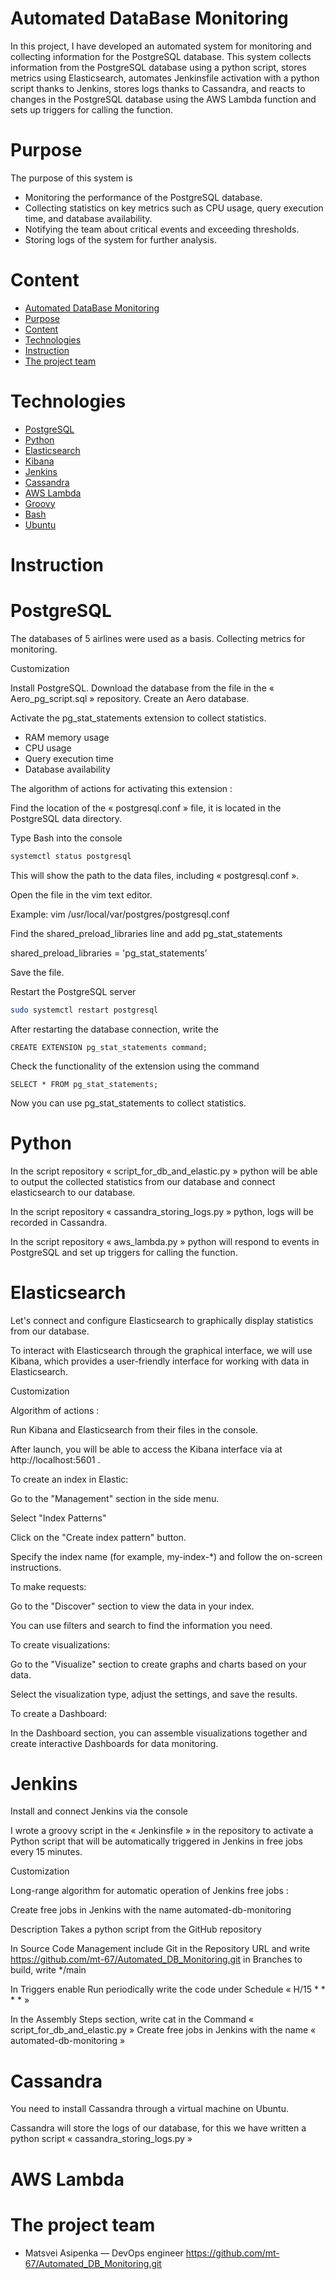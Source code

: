 # Automated DataBase Monitoring

In this project, I have developed an automated system for monitoring and collecting information for the PostgreSQL database. This system collects information from the PostgreSQL database using a python script, stores metrics using Elasticsearch, automates Jenkinsfile activation with a python script thanks to Jenkins, stores logs thanks to Cassandra, and reacts to changes in the PostgreSQL database using the AWS Lambda function and sets up triggers for calling the function.


# Purpose

The purpose of this system is 

- Monitoring the performance of the PostgreSQL database.
- Collecting statistics on key metrics such as CPU usage, query execution time, and database availability.
- Notifying the team about critical events and exceeding thresholds.
- Storing logs of the system for further analysis.


# Content
- [Automated DataBase Monitoring](#Automated_DataBase_Monitoring)
- [Purpose](#Purpose)
- [Content](#Content)
- [Technologies](#Technologies)
- [Instruction](#Instruction)
- [The project team](#The_project_team)

# Technologies

- [PostgreSQL](#PostgreSQL)
- [Python](#Python)
- [Elasticsearch](#Elasticsearch)
- [Kibana](#Kibana)
- [Jenkins](#Jenkins)
- [Cassandra](#Cassandra)
- [AWS Lambda](#AWS_Lambda)
- [Groovy](#Groovy)
- [Bash](#Bash)
- [Ubuntu](#Ubuntu)

# Instruction

# PostgreSQL

The databases of 5 airlines were used as a basis.
Collecting metrics for monitoring.


Customization 

Install PostgreSQL. Download the database from the file in the « Aero_pg_script.sql » repository. Create an Aero database.

Activate the pg_stat_statements extension to collect statistics.
- RAM memory usage
- CPU usage
- Query execution time
- Database availability


The algorithm of actions for activating this extension :

Find the location of the « postgresql.conf » file, it is located in the PostgreSQL data directory.
   
Type Bash into the console
```Bash
systemctl status postgresql
```

This will show the path to the data files, including « postgresql.conf ».

Open the file in the vim text editor.

Example: 
vim /usr/local/var/postgres/postgresql.conf
   
Find the shared_preload_libraries line and add pg_stat_statements

shared_preload_libraries = 'pg_stat_statements’ 
   
Save the file.

Restart the PostgreSQL server

```Bash
sudo systemctl restart postgresql
```

After restarting the database connection, write the 

```PostgreSQL
CREATE EXTENSION pg_stat_statements command;
```

Check the functionality of the extension using the command

```PostgreSQL
SELECT * FROM pg_stat_statements;
```

Now you can use pg_stat_statements to collect statistics.


# Python

In the script repository « script_for_db_and_elastic.py » python will be able to output the collected statistics from our database and connect elasticsearch to our database.

In the script repository « cassandra_storing_logs.py » python, logs will be recorded in Cassandra.

In the script repository « aws_lambda.py » python will respond to events in PostgreSQL and set up triggers for calling the function.


# Elasticsearch

Let's connect and configure Elasticsearch to graphically display statistics from our database. 

To interact with Elasticsearch through the graphical interface, we will use Kibana, which provides a user-friendly interface for working with data in Elasticsearch. 


Customization

Algorithm of actions :


Run Kibana and Elasticsearch from their files in the console.

After launch, you will be able to access the Kibana interface via at http://localhost:5601 .



To create an index in Elastic:


Go to the "Management" section in the side menu.

Select "Index Patterns" 

Click on the "Create index pattern" button. 

Specify the index name (for example, my-index-*) and follow the on-screen instructions.



To make requests:


Go to the "Discover" section to view the data in your index.

You can use filters and search to find the information you need.



To create visualizations:


 Go to the "Visualize" section to create graphs and charts based on your data.

 Select the visualization type, adjust the settings, and save the results.



To create a Dashboard:


 In the Dashboard section, you can assemble visualizations together and create interactive Dashboards for data monitoring.


 # Jenkins

Install and connect Jenkins via the console 

I wrote a groovy script in the « Jenkinsfile » in the repository to activate a Python script that will be automatically triggered in Jenkins in free jobs every 15 minutes.


Customization

Long-range algorithm for automatic operation of Jenkins free jobs :

Create free jobs in Jenkins with the name
automated-db-monitoring

Description
Takes a python script from the GitHub repository

In Source Code Management
include Git
in the Repository URL and write https://github.com/mt-67/Automated_DB_Monitoring.git
in Branches to build, write */main

In Triggers
enable Run periodically
write the code under Schedule  « H/15 * * * * » 

In the Assembly Steps
section, write cat in the Command « script_for_db_and_elastic.py » Create free jobs in Jenkins with the name 
« automated-db-monitoring »


# Cassandra

You need to install Cassandra through a virtual machine on Ubuntu.

Cassandra will store the logs of our database, for this we have written a python script « cassandra_storing_logs.py »

# AWS Lambda


# The project team

- Matsvei Asipenka — DevOps engineer  https://github.com/mt-67/Automated_DB_Monitoring.git

